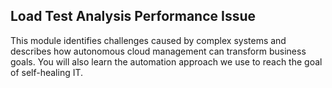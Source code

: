 ## Load Test Analysis Performance Issue

This module identifies challenges caused by complex systems and describes how autonomous cloud management can transform business goals. You will also learn the automation approach we use to reach the goal of self-healing IT.
